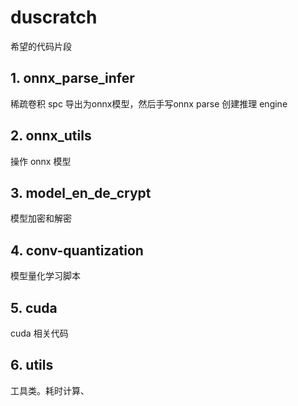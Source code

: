 # duscratch
希望的代码片段

## 1. onnx_parse_infer
稀疏卷积 spc 导出为onnx模型，然后手写onnx parse 创建推理 engine

## 2. onnx_utils
操作 onnx 模型

## 3. model_en_de_crypt
模型加密和解密

## 4. conv-quantization
模型量化学习脚本

## 5. cuda
cuda 相关代码

## 6. utils
工具类。耗时计算、
